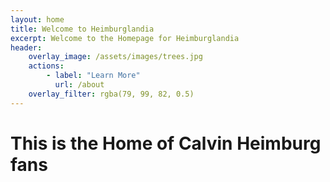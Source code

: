 ```yaml
---
layout: home
title: Welcome to Heimburglandia
excerpt: Welcome to the Homepage for Heimburglandia
header:
    overlay_image: /assets/images/trees.jpg
    actions:
        - label: "Learn More"
          url: /about
    overlay_filter: rgba(79, 99, 82, 0.5)
---
```


# This is the Home of Calvin Heimburg fans